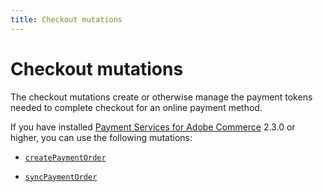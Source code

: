 ```yaml
---
title: Checkout mutations
---
```


# Checkout mutations

The checkout mutations create or otherwise manage the payment tokens needed to complete checkout for an online payment method.

If you have installed [Payment Services for Adobe Commerce](https://commercemarketplace.adobe.com/magento-payment-services.html) 2.3.0 or higher, you can use the following mutations:

* [`createPaymentOrder`](create-payment-order.md)

* [`syncPaymentOrder`](sync-payment-order.md)
